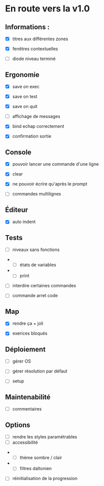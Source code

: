 # En route vers la v1.0

## Informations :
- [x] titres aux différentes zones
- [x] fenêtres contextuelles
- [ ] diode niveau terminé


## Ergonomie
- [x] save on exec 
- [x] save on test
- [x] save on quit
- [ ] affichage de messages
- [x] bind echap correctement 
- [x] confirmation sortie


## Console 
- [x] pouvoir lancer une commande d'une ligne		
- [x] clear
- [x] ne pouvoir écrire qu'après le prompt
- [ ] commandes multilignes 


## Éditeur
- [x] auto indent


## Tests
- [ ] niveaux sans fonctions
- - [ ] états de variables
- - [ ] print
- [ ] interdire certaines commandes 
- [ ] commande arret code
 

## Map
- [x] rendre ça + joli
- [x] exerices bloqués


## Déploiement
- [ ] gérer OS
- [ ] gérer résolution par défaut
- [ ] setup 


## Maintenabilité
- [ ] commentaires


## Options
- [ ] rendre les styles paramétrables
- [ ] accessibilité
- - [ ] thème sombre / clair
- - [ ] filtres daltonien
- [ ] réinitialisation de la progression 
